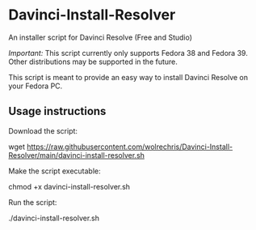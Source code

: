 # Davinci-Install-Resolver
An installer script for Davinci Resolve (Free and Studio)

*Important:* This script currently only supports Fedora 38 and Fedora 39. Other distributions may be supported in the future.

This script is meant to provide an easy way to install Davinci Resolve on your Fedora PC.

## Usage instructions

Download the script:

  wget https://raw.githubusercontent.com/wolrechris/Davinci-Install-Resolver/main/davinci-install-resolver.sh

Make the script executable:

  chmod +x davinci-install-resolver.sh

Run the script:

  ./davinci-install-resolver.sh
